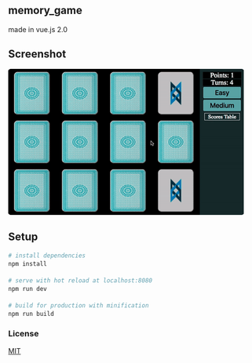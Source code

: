 ## memory_game
made in vue.js 2.0

## Screenshot

![](src/assets/J71CjzuJyNoje.gif/)

## Setup
``` bash
# install dependencies
npm install

# serve with hot reload at localhost:8080
npm run dev

# build for production with minification
npm run build
```

### License

[MIT](http://opensource.org/licenses/MIT)
